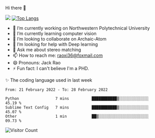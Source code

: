 Hi there 👋

![](https://github-readme-stats.vercel.app/api?username=Raohaocheng)
[![Top Langs](https://github-readme-stats.vercel.app/api/top-langs/?username=Raohaocheng&layout=compact)](https://github.com/anuraghazra/github-readme-stats)

- 🔭 I’m currently working on Northwestern Polytechnical University
- 🌱 I’m currently learning computer vision
- 👯 I’m looking to collaborate on Archaic-Atom
- 🤔 I’m looking for help with Deep learning
- 💬 Ask me about stereo matching
- 📫 How to reach me: raoxi36@foxmail.com
- 😄 Pronouns: Jack Rao
- ⚡ Fun fact: I can't believe I'm a PHD.

✨ The coding language used in last week
<!--START_SECTION:waka-->

```text
From: 21 February 2022 - To: 28 February 2022

Python                7 mins          ███████████▒░░░░░░░░░░░░░   45.19 %
Sublime Text Config   7 mins          ███████████▒░░░░░░░░░░░░░   45.07 %
Other                 1 min           ██▒░░░░░░░░░░░░░░░░░░░░░░   09.73 %
```

<!--END_SECTION:waka-->

![Visitor Count](https://profile-counter.glitch.me/Raohaocheng/count.svg)

